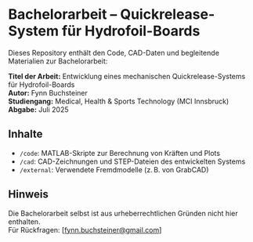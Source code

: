 # Bachelorarbeit – Quickrelease-System für Hydrofoil-Boards

Dieses Repository enthält den Code, CAD-Daten und begleitende Materialien zur Bachelorarbeit:

**Titel der Arbeit:** Entwicklung eines mechanischen Quickrelease-Systems für Hydrofoil-Boards  
**Autor:** Fynn Buchsteiner  
**Studiengang:** Medical, Health & Sports Technology (MCI Innsbruck)  
**Abgabe:** Juli 2025

## Inhalte

- `/code`: MATLAB-Skripte zur Berechnung von Kräften und Plots
- `/cad`: CAD-Zeichnungen und STEP-Dateien des entwickelten Systems
- `/external`: Verwendete Fremdmodelle (z. B. von GrabCAD)

## Hinweis

Die Bachelorarbeit selbst ist aus urheberrechtlichen Gründen nicht hier enthalten.  
Für Rückfragen: [fynn.buchsteiner@gmail.com]


